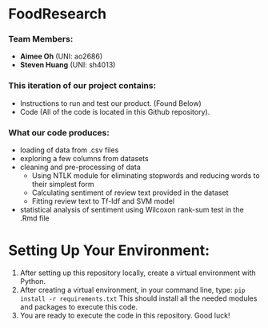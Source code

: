 # FoodResearch

### Team Members:
- **Aimee Oh** (UNI: ao2686)
- **Steven Huang** (UNI: sh4013)

### This iteration of our project contains:
-  Instructions to run and test our product. (Found Below)
-  Code (All of the code is located in this Github repository).

### What our code produces:
-  loading of data from .csv files
-  exploring a few columns from datasets
-  cleaning and pre-processing of data
    -  Using NTLK module for eliminating stopwords and reducing words to their simplest form
    -  Calculating sentiment of review text provided in the dataset
    -  Fitting review text to Tf-Idf and SVM model
-  statistical analysis of sentiment using Wilcoxon rank-sum test in the .Rmd file

# Setting Up Your Environment:
1. After setting up this repository locally, create a virtual environment with Python.
2. After creating a virtual environment, in your command line, type: `pip install -r requirements.txt`
This should install all the needed modules and packages to execute this code.
3. You are ready to execute the code in this repository. Good luck!
